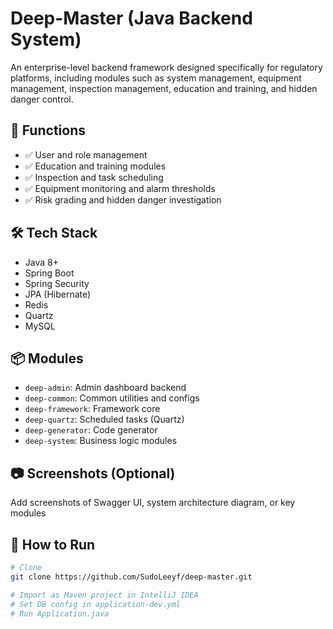 # Deep-Master (Java Backend System)

An enterprise-level backend framework designed specifically for regulatory platforms, including modules such as system management, equipment management, inspection management, education and training, and hidden danger control.

## 🌟 Functions
- ✅ User and role management
- ✅ Education and training modules
- ✅ Inspection and task scheduling
- ✅ Equipment monitoring and alarm thresholds
- ✅ Risk grading and hidden danger investigation

## 🛠 Tech Stack
- Java 8+
- Spring Boot
- Spring Security
- JPA (Hibernate)
- Redis
- Quartz
- MySQL

## 📦 Modules
- `deep-admin`: Admin dashboard backend
- `deep-common`: Common utilities and configs
- `deep-framework`: Framework core
- `deep-quartz`: Scheduled tasks (Quartz)
- `deep-generator`: Code generator
- `deep-system`: Business logic modules

## 📷 Screenshots (Optional)
Add screenshots of Swagger UI, system architecture diagram, or key modules

## 🚀 How to Run
```bash
# Clone
git clone https://github.com/SudoLeeyf/deep-master.git

# Import as Maven project in IntelliJ IDEA
# Set DB config in application-dev.yml
# Run Application.java
